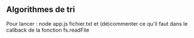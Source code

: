 ## Algorithmes de tri

Pour lancer : node app.js fichier.txt
et (dé)commenter ce qu'il faut dans le callback de la fonction fs.readFile
